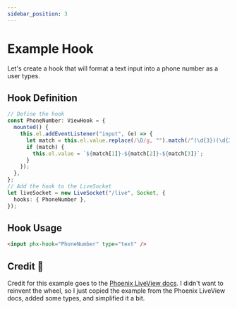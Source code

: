 ```yaml
---
sidebar_position: 3
---
```


# Example Hook

Let's create a hook that will format a text input into a phone number as a user types.

## Hook Definition

```ts
// Define the hook
const PhoneNumber: ViewHook = {
  mounted() {
    this.el.addEventListener("input", (e) => {
      let match = this.el.value.replace(/\D/g, "").match(/^(\d{3})(\d{3})(\d{4})$/);
      if (match) {
        this.el.value = `${match[1]}-${match[2]}-${match[3]}`;
      }
    });
  },
};
// Add the hook to the LiveSocket
let liveSocket = new LiveSocket("/live", Socket, {
  hooks: { PhoneNumber },
});
```

## Hook Usage

```html
<input phx-hook="PhoneNumber" type="text" />
```

## Credit 🙌

Credit for this example goes to the
[Phoenix LiveView docs](https://hexdocs.pm/phoenix_live_view/js-interop.html#client-hooks-via-phx-hook). I didn't want
to reinvent the wheel, so I just copied the example from the Phoenix LiveView docs, added some types, and simplified it
a bit.
